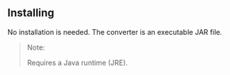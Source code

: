 <h2>Installing</h2>

No installation is needed. The converter is an executable JAR file. 

> Note:
> 
> Requires a Java runtime (JRE).

